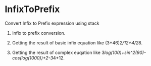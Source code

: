# InfixToPrefix
Convert Infix to Prefix expression using stack

1. Infix to prefix conversion.

2. Getting the result of basic infix equation like (3+46)*2/12+4/2*8.

3. Getting the result of complex euqation like 3*log(100)+sin^2(90)-cos(log(1000))+2-3*4+12.
